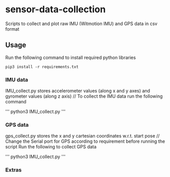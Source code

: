 # sensor-data-collection

Scripts to collect and plot raw IMU (Witmotion IMU) and GPS data in csv format

## Usage

Run the following command to install required python libraries

    pip3 install -r requirements.txt


### IMU data

IMU_collect.py stores accelerometer values (along x and y axes) and gyrometer values (along z axis) //
To collect the IMU data run the following command

'''
python3 IMU_collect.py <name of the test run>
'''
### GPS data

gps_collect.py stores the x and y cartesian coordinates w.r.t. start pose //
Change the Serial port for GPS according to requirement before running the script
Run the following to collect GPS data

'''
python3 IMU_collect.py <name of the test run>
'''

### Extras


